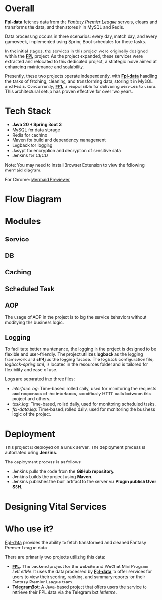 # Overall
**[Fpl-data](https://github.com/tonglam/fpl-data-public)** fetches data from the *[Fantasy Premier League](https://fantasy.premierleague.com/)* servers, cleans and transforms the data, and then stores it in MySQL and Redis. 

Data processing occurs in three scenarios: every day, match day, and every gameweek, implemented using Spring Boot schedules for these tasks.

In the initial stages, the services in this project were originally designed within the **[FPL](https://github.com/tonglam/fpl-public)** project. 
As the project expanded, these services were extracted and relocated to this dedicated project, a strategic move aimed at enhancing maintenance and scalability.

Presently, these two projects operate independently, with **[Fpl-data](https://github.com/tonglam/fpl-data-public)** handling the tasks of fetching, cleaning, and transforming data, storing it in MySQL and Redis. 
Concurrently, **[FPL](https://github.com/tonglam/fpl-public)** is responsible for delivering services to users. 
This architectural setup has proven effective for over two years.

# Tech Stack
- **Java 20 + Spring Boot 3**
- MySQL for data storage
- Redis for caching
- Maven for build and dependency management
- Logback for logging
- Jasypt for encryption and decryption of sensitive data
- Jenkins for CI/CD

Note: You may need to install Browser Extension to view the following mermaid diagram.

For Chrome: [Mermaid Previewer](https://chromewebstore.google.com/detail/oidjnlhbegipkcklbdfnbkikplpghfdl)

# Flow Diagram

# Modules

## Service

## DB

## Caching

## Scheduled Task

## AOP
The usage of AOP in the project is to log the service behaviors without modifying the business logic.

## Logging
To facilitate better maintenance, the logging in the project is designed to be flexible and user-friendly. 
The project utilizes **logback** as the logging framework and **slf4j** as the logging facade. 
The logback configuration file, *logback-spring.xml*, is located in the resources folder and is tailored for flexibility and ease of use.

Logs are separated into three files:
- *interface.log*: Time-based, rolled daily, used for monitoring the requests and responses of the interfaces, specifically HTTP calls between this project and others.
- *task.log*: Time-based, rolled daily, used for monitoring scheduled tasks.
- *fpl-data.log*: Time-based, rolled daily, used for monitoring the business logic of the project.

# Deployment
This project is deployed on a Linux server. The deployment process is automated using **Jenkins**.

The deployment process is as follows:
- Jenkins pulls the code from the **GitHub repository**.
- Jenkins builds the project using **Maven**.
- Jenkins publishes the built artifact to the server via **Plugin publish Over SSH**.

# Designing Vital Services

# Who use it?
[Fpl-data](https://github.com/tonglam/fpl-data-public) provides the ability to fetch transformed and cleaned Fantasy Premier League data.

There are primarily two projects utilizing this data:
- **[FPL](https://github.com/tonglam/fpl-public)**: The backend project for the website and WeChat Mini Program *LetLetMe*. 
It uses the data processed by **[Fpl-data](https://github.com/tonglam/fpl-data-public)** to offer services for users to view their scoring, ranking, and summary reports for their Fantasy Premier League team.
- **[TelegramBot](https://github.com/tonglam/telegramBot-public)**: A Java-based project that offers users the service to retrieve their FPL data via the Telegram bot *letletme*.